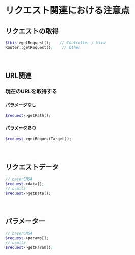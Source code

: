 # リクエスト関連における注意点

## リクエストの取得
```php
$this->getRequest();    // Controller / View
Router::getRequest();    // Other
```

　
## URL関連

### 現在のURLを取得する

#### パラメータなし
```php
$request->getPath();
```
#### パラメータあり
```php
$request->getRequestTarget();
```

　
## リクエストデータ
```php
// baserCMS4
$request->data[];
// ucmitz
$request->getData();
```

　
## パラメーター
```php
// baserCMS4
$request->params[];
// ucmitz
$request->getParam();
```

　

